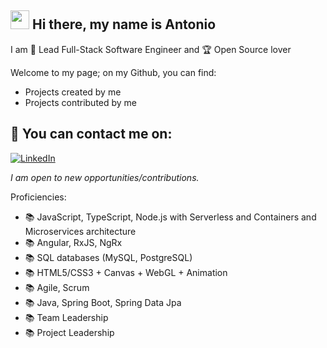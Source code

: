 ## <img src="https://media.giphy.com/media/hvRJCLFzcasrR4ia7z/giphy.gif" width="30px"> Hi there, my name is Antonio

I am 🧙 Lead Full-Stack Software Engineer and 🏆 Open Source lover

Welcome to my page; on my Github, you can find:

- Projects created by me
- Projects contributed by me

## 📧 You can contact me on:

[![LinkedIn](https://img.shields.io/badge/LinkedIn-%230077B5.svg?&style=for-the-badge&logo=linkedin&logoColor=white)](https://www.linkedin.com/in/antonio-lucian-popa-b22890195)

_I am open to new opportunities/contributions._

Proficiencies:

- 📚 JavaScript, TypeScript, Node.js with Serverless and Containers and Microservices architecture
- 📚 Angular, RxJS, NgRx
- 📚 SQL databases (MySQL, PostgreSQL)
- 📚 HTML5/CSS3 + Canvas + WebGL + Animation
- 📚 Agile, Scrum
- 📚 Java, Spring Boot, Spring Data Jpa
- 📚 Team Leadership
- 📚 Project Leadership
